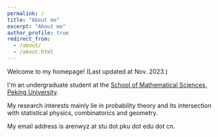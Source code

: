```yaml
---
permalink: /
title: "About me"
excerpt: "About me"
author_profile: true
redirect_from: 
  - /about/
  - /about.html
---
```


Welcome to my homepage! (Last updated at Nov. 2023.)

I'm an undergraduate student at the [School of Mathematical Sciences, Peking University](https://www.math.pku.edu.cn/).

My research interests mainly lie in probability theory and its intersection with statistical physics, combinatorics and geometry.

My email address is arenwyz at stu dot pku dot edu dot cn.
